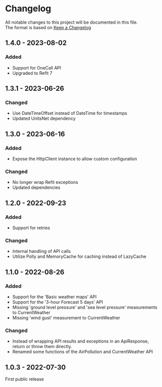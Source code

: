 ﻿# Changelog

All notable changes to this project will be documented in this file.  
The format is based on [Keep a Changelog](https://keepachangelog.com/en/1.0.0/)

## 1.4.0 - 2023-08-02 

### Added

* Support for OneCall API
* Upgraded to Refit 7

## 1.3.1 - 2023-06-26

### Changed

* Use DateTimeOffset instead of DateTime for timestamps
* Updated UnitsNet dependency

## 1.3.0 - 2023-06-16

### Added

* Expose the HttpClient instance to allow custom configuration

### Changed

* No longer wrap Refit exceptions
* Updated dependencies

## 1.2.0 - 2022-09-23

### Added

* Support for retries

### Changed

* Internal handling of API calls
* Utilize Polly and MemoryCache for caching instead of LazyCache

## 1.1.0 - 2022-08-26

### Added

* Support for the 'Basic weather maps' API
* Support for the '3-hour Forecast 5 days' API
* Missing 'ground level pressure' and 'sea level pressure' measurements to CurrentWeather
* Missing 'wind gust' measurement to CurrentWeather

### Changed

* Instead of wrapping API results and exceptions in an ApiResponse, return or throw them directly.
* Renamed some functions of the AirPollution and CurrentWeather API

## 1.0.3 - 2022-07-30

First public release